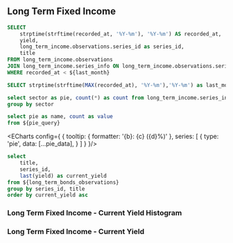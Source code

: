 ## Long Term Fixed Income

```sql long_term_bonds_observations
SELECT 
    strptime(strftime(recorded_at, '%Y-%m'), '%Y-%m') AS recorded_at,
    yield,
    long_term_income.observations.series_id as series_id,
    title
FROM long_term_income.observations
JOIN long_term_income.series_info ON long_term_income.observations.series_id = long_term_income.series_info.series_id
WHERE recorded_at < ${last_month}

```

```sql last_month
SELECT strptime(strftime(MAX(recorded_at), '%Y-%m'),'%Y-%m') as last_month FROM long_term_income.observations
```


<LineChart
    data={long_term_bonds_observations}
    x=recorded_at
    y=yield
    series = series_id
/>

```sql pie_query
select sector as pie, count(*) as count from long_term_income.series_info
group by sector
```

```sql pie_data
select pie as name, count as value 
from ${pie_query}
```

<ECharts config={
    {
        tooltip: {
            formatter: '{b}: {c} ({d}%)'
        },
        series: [
            {
                type: 'pie',
                data: [...pie_data],
            }
        ]
    }
}/>


<!-- <Histogram data={query_name} x=column/> -->


```sql current_yield
select 
    title,  
    series_id, 
    last(yield) as current_yield 
from ${long_term_bonds_observations}
group by series_id, title
order by current_yield asc
```

### Long Term Fixed Income - Current Yield Histogram

<Histogram 
data={current_yield} 
x=current_yield
xAxisTitle="Yield (%)"
yAxisTitle="Count"
/>

### Long Term Fixed Income - Current Yield

<BarChart
    data={current_yield}
    x=title
    y=current_yield
    sort=false
/>































